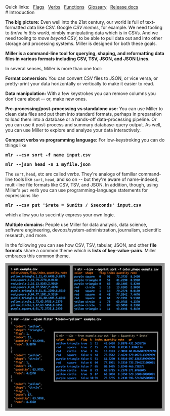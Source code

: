 <!---  PLEASE DO NOT EDIT DIRECTLY. EDIT THE .md.in FILE PLEASE. --->
<div>
<span class="quicklinks">
Quick links:
&nbsp;
<a class="quicklink" href="./reference-main-flag-list/index.html">Flags</a>
&nbsp;
<a class="quicklink" href="./reference-verbs/index.html">Verbs</a>
&nbsp;
<a class="quicklink" href="./reference-dsl-builtin-functions/index.html">Functions</a>
&nbsp;
<a class="quicklink" href="./glossary/index.html">Glossary</a>
&nbsp;
<a class="quicklink" href="./release-docs/index.html">Release docs</a>
</span>
</div>
# Introduction

**The big picture:** Even well into the 21st century, our world is full of text-formatted data like CSV. Google _CSV memes_, for example. We need tooling to _thrive in this world_, nimbly manipulating data which is in CSVs. And we need tooling to _move beyond CSV_, to be able to pull data out and into other storage and processing systems. Miller is designed for both these goals.

**Miller is a command-line tool for querying, shaping, and reformatting data files in various formats including CSV, TSV, JSON, and JSON Lines.**

In several senses, Miller is more than one tool:

**Format conversion:** You can convert CSV files to JSON, or vice versa, or
pretty-print your data horizontally or vertically to make it easier to read.

**Data manipulation:** With a few keystrokes you can remove columns you don't care about -- or, make new ones.

**Pre-processing/post-processing vs standalone use:** You can use Miller to clean data files and put them into standard formats, perhaps in preparation to load them into a database or a hands-off data-processing pipeline. Or you can use it post-process and summary database-query output. As well, you can use Miller to explore and analyze your data interactively.

**Compact verbs vs programming language:** For low-keystroking you can do things like

<pre class="pre-highlight-non-pair">
<b>mlr --csv sort -f name input.csv</b>
</pre>

<pre class="pre-highlight-non-pair">
<b>mlr --json head -n 1 myfile.json</b>
</pre>

The `sort`, `head`, etc are called *verbs*. They're analogs of familiar command-line tools like `sort`, `head`, and so on -- but they're aware of name-indexed, multi-line file formats like CSV, TSV, and JSON. In addition, though, using Miller's `put` verb you can use programming-language statements for expressions like

<pre class="pre-highlight-non-pair">
<b>mlr --csv put '$rate = $units / $seconds' input.csv</b>
</pre>

which allow you to succintly express your own logic.

**Multiple domains:** People use Miller for data analysis, data science, software engineering, devops/system-administration, journalism, scientific research, and more.

In the following you can see how CSV, TSV, tabular, JSON, and other **file formats** share a common theme which is **lists of key-value-pairs**. Miller embraces this common theme.

![coverart/cover-combined.png](coverart/cover-combined.png)
